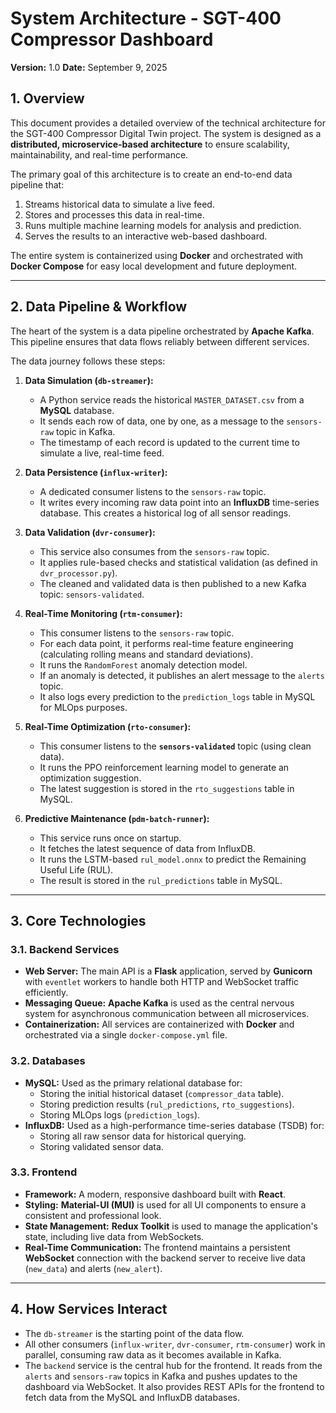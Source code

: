 # System Architecture - SGT-400 Compressor Dashboard

**Version:** 1.0
**Date:** September 9, 2025

## 1. Overview

This document provides a detailed overview of the technical architecture for the SGT-400 Compressor Digital Twin project. The system is designed as a **distributed, microservice-based architecture** to ensure scalability, maintainability, and real-time performance.

The primary goal of this architecture is to create an end-to-end data pipeline that:
1.  Streams historical data to simulate a live feed.
2.  Stores and processes this data in real-time.
3.  Runs multiple machine learning models for analysis and prediction.
4.  Serves the results to an interactive web-based dashboard.

The entire system is containerized using **Docker** and orchestrated with **Docker Compose** for easy local development and future deployment.



---

## 2. Data Pipeline & Workflow

The heart of the system is a data pipeline orchestrated by **Apache Kafka**. This pipeline ensures that data flows reliably between different services.

The data journey follows these steps:

1.  **Data Simulation (`db-streamer`):**
    * A Python service reads the historical `MASTER_DATASET.csv` from a **MySQL** database.
    * It sends each row of data, one by one, as a message to the `sensors-raw` topic in Kafka.
    * The timestamp of each record is updated to the current time to simulate a live, real-time feed.

2.  **Data Persistence (`influx-writer`):**
    * A dedicated consumer listens to the `sensors-raw` topic.
    * It writes every incoming raw data point into an **InfluxDB** time-series database. This creates a historical log of all sensor readings.

3.  **Data Validation (`dvr-consumer`):**
    * This service also consumes from the `sensors-raw` topic.
    * It applies rule-based checks and statistical validation (as defined in `dvr_processor.py`).
    * The cleaned and validated data is then published to a new Kafka topic: `sensors-validated`.

4.  **Real-Time Monitoring (`rtm-consumer`):**
    * This consumer listens to the `sensors-raw` topic.
    * For each data point, it performs real-time feature engineering (calculating rolling means and standard deviations).
    * It runs the `RandomForest` anomaly detection model.
    * If an anomaly is detected, it publishes an alert message to the `alerts` topic.
    * It also logs every prediction to the `prediction_logs` table in MySQL for MLOps purposes.

5.  **Real-Time Optimization (`rto-consumer`):**
    * This consumer listens to the **`sensors-validated`** topic (using clean data).
    * It runs the PPO reinforcement learning model to generate an optimization suggestion.
    * The latest suggestion is stored in the `rto_suggestions` table in MySQL.

6.  **Predictive Maintenance (`pdm-batch-runner`):**
    * This service runs once on startup.
    * It fetches the latest sequence of data from InfluxDB.
    * It runs the LSTM-based `rul_model.onnx` to predict the Remaining Useful Life (RUL).
    * The result is stored in the `rul_predictions` table in MySQL.

---

## 3. Core Technologies

### 3.1. Backend Services
* **Web Server:** The main API is a **Flask** application, served by **Gunicorn** with `eventlet` workers to handle both HTTP and WebSocket traffic efficiently.
* **Messaging Queue:** **Apache Kafka** is used as the central nervous system for asynchronous communication between all microservices.
* **Containerization:** All services are containerized with **Docker** and orchestrated via a single `docker-compose.yml` file.

### 3.2. Databases
* **MySQL:** Used as the primary relational database for:
    * Storing the initial historical dataset (`compressor_data` table).
    * Storing prediction results (`rul_predictions`, `rto_suggestions`).
    * Storing MLOps logs (`prediction_logs`).
* **InfluxDB:** Used as a high-performance time-series database (TSDB) for:
    * Storing all raw sensor data for historical querying.
    * Storing validated sensor data.

### 3.3. Frontend
* **Framework:** A modern, responsive dashboard built with **React**.
* **Styling:** **Material-UI (MUI)** is used for all UI components to ensure a consistent and professional look.
* **State Management:** **Redux Toolkit** is used to manage the application's state, including live data from WebSockets.
* **Real-Time Communication:** The frontend maintains a persistent **WebSocket** connection with the backend server to receive live data (`new_data`) and alerts (`new_alert`).

---

## 4. How Services Interact

* The `db-streamer` is the starting point of the data flow.
* All other consumers (`influx-writer`, `dvr-consumer`, `rtm-consumer`) work in parallel, consuming raw data as it becomes available in Kafka.
* The `backend` service is the central hub for the frontend. It reads from the `alerts` and `sensors-raw` topics in Kafka and pushes updates to the dashboard via WebSocket. It also provides REST APIs for the frontend to fetch data from the MySQL and InfluxDB databases.
